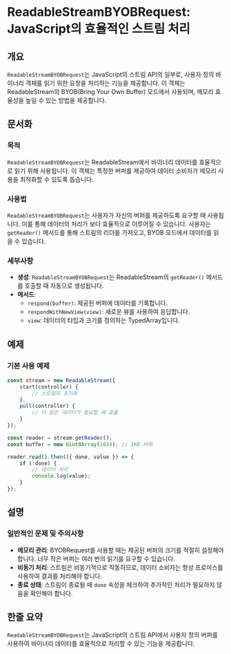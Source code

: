 <!--
Meta Description: # ReadableStreamBYOBRequest: JavaScript의 효율적인 스트림 처리 ## 개요 `ReadableStreamBYOBRequest`는 JavaScript의 스트림 API의 일부로, 사용자 정의 바이너리 객체를 읽기 위한 요청을 처리하는 기능을 제...
Meta Keywords: readablestreambyobrequest, 데이터를, javascript의, 스트림, 바이너리
-->

# ReadableStreamBYOBRequest: JavaScript의 효율적인 스트림 처리

## 개요
`ReadableStreamBYOBRequest`는 JavaScript의 스트림 API의 일부로, 사용자 정의 바이너리 객체를 읽기 위한 요청을 처리하는 기능을 제공합니다. 이 객체는 ReadableStream의 BYOB(Bring Your Own Buffer) 모드에서 사용되며, 메모리 효율성을 높일 수 있는 방법을 제공합니다.

## 문서화
### 목적
`ReadableStreamBYOBRequest`는 ReadableStream에서 바이너리 데이터를 효율적으로 읽기 위해 사용됩니다. 이 객체는 특정한 버퍼를 제공하여 데이터 소비자가 메모리 사용을 최적화할 수 있도록 돕습니다.

### 사용법
`ReadableStreamBYOBRequest`는 사용자가 자신의 버퍼를 제공하도록 요구할 때 사용됩니다. 이를 통해 데이터의 처리가 보다 효율적으로 이루어질 수 있습니다. 사용자는 `getReader()` 메서드를 통해 스트림의 리더를 가져오고, BYOB 모드에서 데이터를 읽을 수 있습니다.

### 세부사항
- **생성**: `ReadableStreamBYOBRequest`는 ReadableStream의 `getReader()` 메서드를 호출할 때 자동으로 생성됩니다.
- **메서드**:
  - `respond(buffer)`: 제공된 버퍼에 데이터를 기록합니다.
  - `respondWithNewView(view)`: 새로운 뷰를 사용하여 응답합니다.
  - `view`: 데이터의 타입과 크기를 정의하는 TypedArray입니다.

## 예제
### 기본 사용 예제
```javascript
const stream = new ReadableStream({
    start(controller) {
        // 스트림의 초기화
    },
    pull(controller) {
        // 더 많은 데이터가 필요할 때 호출
    }
});

const reader = stream.getReader();
const buffer = new Uint8Array(1024); // 1KB 버퍼

reader.read().then(({ done, value }) => {
    if (!done) {
        // 데이터 처리
        console.log(value);
    }
});
```

## 설명
### 일반적인 문제 및 주의사항
- **메모리 관리**: BYOBRequest를 사용할 때는 제공된 버퍼의 크기를 적절히 설정해야 합니다. 너무 작은 버퍼는 여러 번의 읽기를 요구할 수 있습니다.
- **비동기 처리**: 스트림은 비동기적으로 작동하므로, 데이터 소비자는 항상 프로미스를 사용하여 결과를 처리해야 합니다.
- **종료 상태**: 스트림이 종료될 때 `done` 속성을 체크하여 추가적인 처리가 필요하지 않음을 확인해야 합니다.

## 한줄 요약
`ReadableStreamBYOBRequest`는 JavaScript의 스트림 API에서 사용자 정의 버퍼를 사용하여 바이너리 데이터를 효율적으로 처리할 수 있는 기능을 제공합니다.